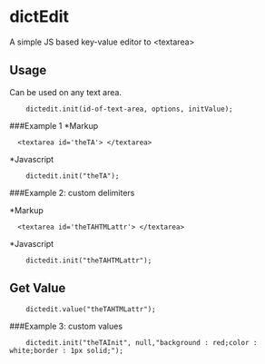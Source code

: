 # dictEdit
A simple JS based key-value editor to &lt;textarea>


## Usage
Can be used on any text area.
```
    dictedit.init(id-of-text-area, options, initValue);
```

###Example 1
*Markup
```
  <textarea id='theTA'> </textarea>
```
*Javascript
```
    dictedit.init("theTA");
```

###Example 2: custom delimiters

*Markup
```
  <textarea id='theTAHTMLattr'> </textarea>
```
*Javascript
```
    dictedit.init("theTAHTMLattr");
```

## Get Value
```
    dictedit.value("theTAHTMLattr");
```


###Example 3: custom values
```
    dictedit.init("theTAInit", null,"background : red;color : white;border : 1px solid;");
```
